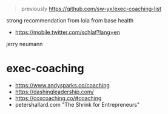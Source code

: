 > previously https://github.com/sw-yx/exec-coaching-list


strong recommendation from lola from base health
- https://mobile.twitter.com/schlaf?lang=en

jerry neumann

# exec-coaching

- https://www.andysparks.co/coaching
- https://dashingleadership.com/
- https://coxcoaching.co/#coaching
- petershallard.com "The Shrink for Entrepreneurs"

